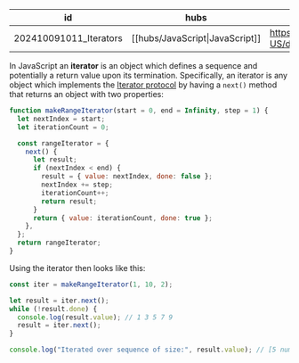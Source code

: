 
| id                     | hubs                            | source                                                                                 |
| ---------------------- | ------------------------------- | -------------------------------------------------------------------------------------- |
| 202410091011_Iterators | [[hubs/JavaScript\|JavaScript]] | https://developer.mozilla.org/en-US/docs/Web/JavaScript/Guide/Iterators_and_generators |
In JavaScript an **iterator** is an object which defines a sequence and potentially a return value upon its termination.
Specifically, an iterator is any object which implements the [Iterator protocol](https://developer.mozilla.org/en-US/docs/Web/JavaScript/Reference/Iteration_protocols#the_iterator_protocol) by having a `next()` method that returns an object with two properties:
```javascript
function makeRangeIterator(start = 0, end = Infinity, step = 1) {
  let nextIndex = start;
  let iterationCount = 0;

  const rangeIterator = {
    next() {
      let result;
      if (nextIndex < end) {
        result = { value: nextIndex, done: false };
        nextIndex += step;
        iterationCount++;
        return result;
      }
      return { value: iterationCount, done: true };
    },
  };
  return rangeIterator;
}
```
Using the iterator then looks like this:
```javascript
const iter = makeRangeIterator(1, 10, 2);

let result = iter.next();
while (!result.done) {
  console.log(result.value); // 1 3 5 7 9
  result = iter.next();
}

console.log("Iterated over sequence of size:", result.value); // [5 numbers returned, that took interval in between: 0 to 10]
```